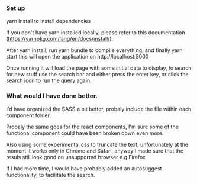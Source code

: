 ###  Set up
yarn install to install dependencies

If you don't have yarn installed locally,
please refer to this documentation (https://yarnpkg.com/lang/en/docs/install/).

After yarn install, run yarn bundle to compile everything, and finally yarn start this will open the application on
http://localhost:5000

Once running it will load the page with some initial data to display, to search for new stuff use the search bar and either
press the enter key, or click the search icon to run the query again.

### What would I have done better.
I'd have organized the SASS a bit better, probaly include the file within each component folder.

Probaly the same goes for the react components, I'm sure some of the functional component could have been
broken down even more. 

Also using some experimental css to truncate the text, unfortunately at the moment it works only in Chrome and 
Safari, anyway I made sure that the resuls still look good on unsupported browser e.g Firefox

If I had more time, I would have probably added an autosuggest functionality, to facilitate the search.